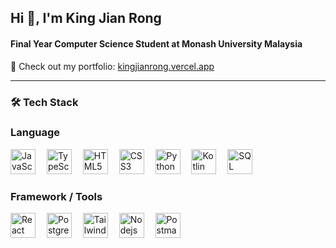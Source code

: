 <h2 align="left">Hi 👋, I'm King Jian Rong</h2>
<!-- <h4 align="left">🇲🇾 -  FullStack Developer from Malaysia</h4> -->
<h4 align="left">Final Year Computer Science Student at Monash University Malaysia</h4>



<p align="left">
  🔗 Check out my portfolio:  
  <a href="https://kingjianrong.vercel.app/" target="_blank" rel="noopener noreferrer">
    kingjianrong.vercel.app
  </a>
</p>

---

### 🛠️ Tech Stack

### Language

<div align="left">
  <img src="https://cdn.jsdelivr.net/gh/devicons/devicon/icons/javascript/javascript-original.svg" height="40" alt="JavaScript" />
  <img width="10" />
  <img src="https://cdn.jsdelivr.net/gh/devicons/devicon/icons/typescript/typescript-original.svg" height="40" alt="TypeScript" />
  <img width="10" />

  <img src="https://cdn.jsdelivr.net/gh/devicons/devicon/icons/html5/html5-original.svg" height="40" alt="HTML5" />
  <img width="10" />
  <img src="https://cdn.jsdelivr.net/gh/devicons/devicon/icons/css3/css3-original.svg" height="40" alt="CSS3" />
  <img width="10" />
  <img src="https://cdn.jsdelivr.net/gh/devicons/devicon/icons/python/python-original.svg" height="40" alt="Python" />
  <img width="10" />

  <img src="https://cdn.jsdelivr.net/gh/devicons/devicon@latest/icons/kotlin/kotlin-original.svg" height="40" alt="Kotlin"/>
  <img width="10" />
  <img src="https://cdn.jsdelivr.net/gh/devicons/devicon@latest/icons/azuresqldatabase/azuresqldatabase-original.svg" height="40" alt="SQL"/>
  <img width="10" />
</div>

### Framework / Tools

<div align="left">
  <img src="https://cdn.jsdelivr.net/gh/devicons/devicon/icons/react/react-original.svg" height="40" alt="React" />
  <img width="10" />

  <img src="https://cdn.jsdelivr.net/gh/devicons/devicon@latest/icons/postgresql/postgresql-original-wordmark.svg" height="40" alt="Postgre"/>
  <img width="10" />

  <img src="https://cdn.jsdelivr.net/gh/devicons/devicon@latest/icons/tailwindcss/tailwindcss-original.svg" height="40" alt="Tailwind" />

  <img width="10" />
  <img src="https://cdn.jsdelivr.net/gh/devicons/devicon@latest/icons/nodejs/nodejs-plain-wordmark.svg" height="40" alt="Nodejs" />
  <img width="10" />

  <img src="https://cdn.jsdelivr.net/gh/devicons/devicon@latest/icons/postman/postman-original.svg" height="40" alt="Postman"  />


</div>


